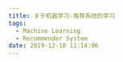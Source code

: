 ```yaml
---
title: 关于机器学习-推荐系统的学习
tags:
  - Machine Learning
  - Recommender System
date: 2019-12-10 11:14:06
---
```

